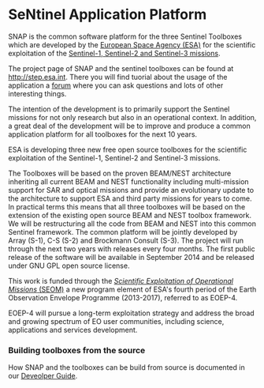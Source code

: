 # SeNtinel Application Platform

SNAP is the common software platform for the three Sentinel Toolboxes which are developed 
by the [European Space Agency (ESA)](www.esa.org) for the scientific exploitation 
of the [Sentinel-1, Sentinel-2 and Sentinel-3 missions](https://sentinel.esa.int/web/sentinel/home).

The project page of SNAP and the sentinel toolboxes can be found at http://step.esa.int. There you will find tuorial about the usage of the application a [forum](http://forum.step.esa.int/) where you can ask questions and lots of other interesting things.

The intention of the development is to primarily support the Sentinel missions for not
only research but also in an operational context. In addition, a great deal of the 
development will be to improve and produce a common application platform for all 
toolboxes for the next 10 years.

ESA is developing three new free open source toolboxes for the scientific exploitation 
of the Sentinel-1, Sentinel-2 and Sentinel-3 missions.

The Toolboxes will be based on the proven BEAM/NEST architecture inheriting
all current BEAM and NEST functionality including multi-mission support for
SAR and optical missions and provide an evolutionary update to the architecture
to support ESA and third party missions for years to come.
In practical terms this means that all three toolboxes will be based on the extension 
of the existing open source BEAM and NEST toolbox framework. We will be restructuring 
all the code from BEAM and NEST into this common Sentinel framework. The common 
platform will be jointly developed by Array (S-1), C-S (S-2) and Brockmann Consult (S-3). 
The project will run through the next two years with releases every four months. The 
first public release of the software will be available in September 2014 and be 
released under GNU GPL open source license.

This work is funded through the [*Scientific Exploitation of Operational Missions* (SEOM)](http://seom.esa.int/)
a new program element of ESA's fourth period of the Earth Observation Envelope Programme 
(2013-2017), referred to as EOEP-4.

EOEP-4 will pursue a long-term exploitation strategy and address the broad and growing 
spectrum of EO user communities, including science, applications and services development.

### Building toolboxes from the source

How SNAP and the toolboxes can be build from source is documented in our [Deveolper Guide](https://senbox.atlassian.net/wiki/display/SNAP/Developer+Guide).
